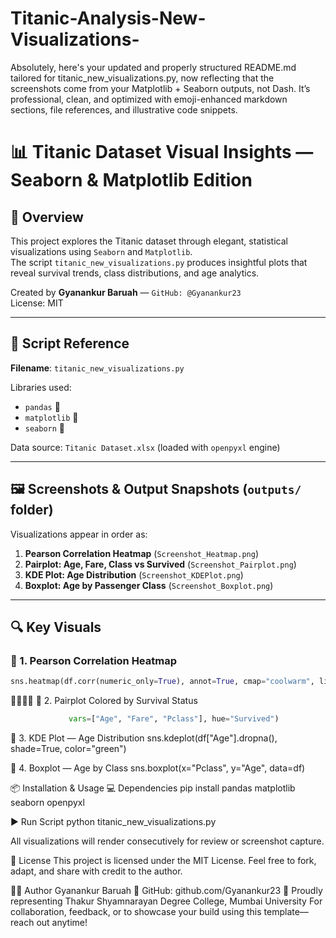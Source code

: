 # Titanic-Analysis-New-Visualizations-

Absolutely, here's your updated and properly structured README.md tailored for titanic_new_visualizations.py, now reflecting that the screenshots come from your Matplotlib + Seaborn outputs, not Dash. It’s professional, clean, and optimized with emoji-enhanced markdown sections, file references, and illustrative code snippets.

# 📊 Titanic Dataset Visual Insights — Seaborn & Matplotlib Edition

## 🚀 Overview
This project explores the Titanic dataset through elegant, statistical visualizations using `Seaborn` and `Matplotlib`.  
The script `titanic_new_visualizations.py` produces insightful plots that reveal survival trends, class distributions, and age analytics.

Created by **Gyanankur Baruah** — `GitHub: @Gyanankur23`  
License: MIT

---

## 📎 Script Reference
**Filename**: `titanic_new_visualizations.py`

Libraries used:
- `pandas` 🐼
- `matplotlib` 📐
- `seaborn` 🌊

Data source: `Titanic Dataset.xlsx` (loaded with `openpyxl` engine)

---

## 🖼️ Screenshots & Output Snapshots (`outputs/` folder)
Visualizations appear in order as:

1. **Pearson Correlation Heatmap** (`Screenshot_Heatmap.png`)  
2. **Pairplot: Age, Fare, Class vs Survived** (`Screenshot_Pairplot.png`)  
3. **KDE Plot: Age Distribution** (`Screenshot_KDEPlot.png`)  
4. **Boxplot: Age by Passenger Class** (`Screenshot_Boxplot.png`)  

---

## 🔍 Key Visuals

### 🔹 1. Pearson Correlation Heatmap
```python
sns.heatmap(df.corr(numeric_only=True), annot=True, cmap="coolwarm", linewidths=0.5)
```

🔹 2. Pairplot Colored by Survival Status
```python sns.pairplot(df.dropna(subset=["Age", "Fare", "Pclass", "Survived"]),
             vars=["Age", "Fare", "Pclass"], hue="Survived")
```

🔹 3. KDE Plot — Age Distribution
sns.kdeplot(df["Age"].dropna(), shade=True, color="green")


🔹 4. Boxplot — Age by Class
sns.boxplot(x="Pclass", y="Age", data=df)



📦 Installation & Usage
💻 Dependencies
pip install pandas matplotlib seaborn openpyxl


▶️ Run Script
python titanic_new_visualizations.py


All visualizations will render consecutively for review or screenshot capture.

📜 License
This project is licensed under the MIT License.
Feel free to fork, adapt, and share with credit to the author.

🙋‍♂️ Author
Gyanankur Baruah
🔗 GitHub: github.com/Gyanankur23
📌 Proudly representing Thakur Shyamnarayan Degree College, Mumbai University
For collaboration, feedback, or to showcase your build using this template—reach out anytime!
